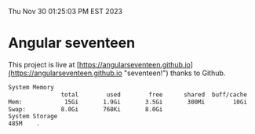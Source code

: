 Thu Nov 30 01:25:03 PM EST 2023

# Angular seventeen


This project is live at [https://angularseventeen.github.io](https://angularseventeen.github.io "seventeen!") thanks to Github.

```bash
System Memory
               total        used        free      shared  buff/cache   available
Mem:            15Gi       1.9Gi       3.5Gi       300Mi        10Gi        13Gi
Swap:          8.0Gi       768Ki       8.0Gi
System Storage
485M	.
```
